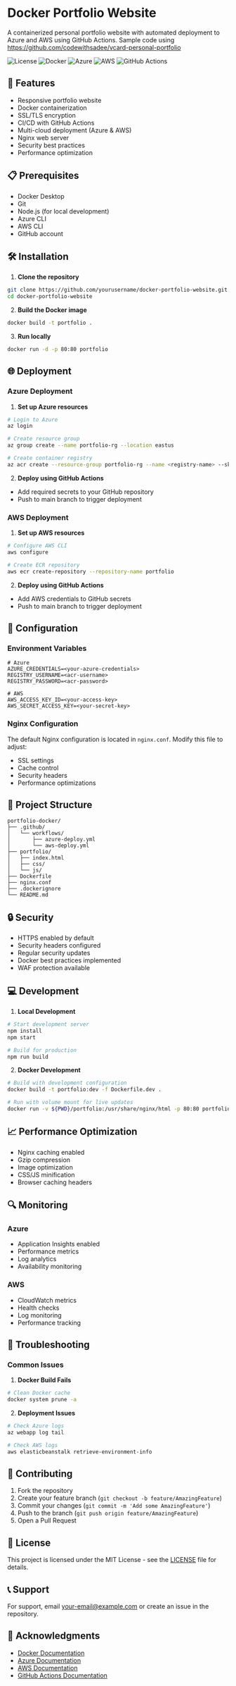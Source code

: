 # Docker Portfolio Website

A containerized personal portfolio website with automated deployment to Azure and AWS using GitHub Actions.
Sample code using https://github.com/codewithsadee/vcard-personal-portfolio

![License](https://img.shields.io/badge/license-MIT-blue.svg)
![Docker](https://img.shields.io/badge/docker-%230db7ed.svg?style=flat&logo=docker&logoColor=white)
![Azure](https://img.shields.io/badge/azure-%230072C6.svg?style=flat&logo=microsoftazure&logoColor=white)
![AWS](https://img.shields.io/badge/AWS-%23FF9900.svg?style=flat&logo=amazon-aws&logoColor=white)
![GitHub Actions](https://img.shields.io/badge/github%20actions-%232671E5.svg?style=flat&logo=githubactions&logoColor=white)

## 🚀 Features

- Responsive portfolio website
- Docker containerization
- SSL/TLS encryption
- CI/CD with GitHub Actions
- Multi-cloud deployment (Azure & AWS)
- Nginx web server
- Security best practices
- Performance optimization

## 📋 Prerequisites

- Docker Desktop
- Git
- Node.js (for local development)
- Azure CLI
- AWS CLI
- GitHub account

## 🛠️ Installation

1. **Clone the repository**
```bash
git clone https://github.com/yourusername/docker-portfolio-website.git
cd docker-portfolio-website
```

2. **Build the Docker image**
```bash
docker build -t portfolio .
```

3. **Run locally**
```bash
docker run -d -p 80:80 portfolio
```

## 🌐 Deployment

### Azure Deployment

1. **Set up Azure resources**
```bash
# Login to Azure
az login

# Create resource group
az group create --name portfolio-rg --location eastus

# Create container registry
az acr create --resource-group portfolio-rg --name <registry-name> --sku Basic
```

2. **Deploy using GitHub Actions**
- Add required secrets to your GitHub repository
- Push to main branch to trigger deployment

### AWS Deployment

1. **Set up AWS resources**
```bash
# Configure AWS CLI
aws configure

# Create ECR repository
aws ecr create-repository --repository-name portfolio
```

2. **Deploy using GitHub Actions**
- Add AWS credentials to GitHub secrets
- Push to main branch to trigger deployment

## 🔧 Configuration

### Environment Variables

```env
# Azure
AZURE_CREDENTIALS=<your-azure-credentials>
REGISTRY_USERNAME=<acr-username>
REGISTRY_PASSWORD=<acr-password>

# AWS
AWS_ACCESS_KEY_ID=<your-access-key>
AWS_SECRET_ACCESS_KEY=<your-secret-key>
```

### Nginx Configuration

The default Nginx configuration is located in `nginx.conf`. Modify this file to adjust:
- SSL settings
- Cache control
- Security headers
- Performance optimizations

## 📁 Project Structure

```
portfolio-docker/
├── .github/
│   └── workflows/
│       ├── azure-deploy.yml
│       └── aws-deploy.yml
├── portfolio/
│   ├── index.html
│   ├── css/
│   └── js/
├── Dockerfile
├── nginx.conf
├── .dockerignore
└── README.md
```

## 🔒 Security

- HTTPS enabled by default
- Security headers configured
- Regular security updates
- Docker best practices implemented
- WAF protection available

## 💻 Development

1. **Local Development**
```bash
# Start development server
npm install
npm start

# Build for production
npm run build
```

2. **Docker Development**
```bash
# Build with development configuration
docker build -t portfolio:dev -f Dockerfile.dev .

# Run with volume mount for live updates
docker run -v ${PWD}/portfolio:/usr/share/nginx/html -p 80:80 portfolio:dev
```

## 📈 Performance Optimization

- Nginx caching enabled
- Gzip compression
- Image optimization
- CSS/JS minification
- Browser caching headers

## 🔍 Monitoring

### Azure
- Application Insights enabled
- Performance metrics
- Log analytics
- Availability monitoring

### AWS
- CloudWatch metrics
- Health checks
- Log monitoring
- Performance tracking

## 🚧 Troubleshooting

### Common Issues

1. **Docker Build Fails**
```bash
# Clean Docker cache
docker system prune -a
```

2. **Deployment Issues**
```bash
# Check Azure logs
az webapp log tail

# Check AWS logs
aws elasticbeanstalk retrieve-environment-info
```

## 🤝 Contributing

1. Fork the repository
2. Create your feature branch (`git checkout -b feature/AmazingFeature`)
3. Commit your changes (`git commit -m 'Add some AmazingFeature'`)
4. Push to the branch (`git push origin feature/AmazingFeature`)
5. Open a Pull Request

## 📝 License

This project is licensed under the MIT License - see the [LICENSE](LICENSE) file for details.

## 📞 Support

For support, email your-email@example.com or create an issue in the repository.

## 🙏 Acknowledgments

- [Docker Documentation](https://docs.docker.com/)
- [Azure Documentation](https://docs.microsoft.com/azure/)
- [AWS Documentation](https://docs.aws.amazon.com/)
- [GitHub Actions Documentation](https://docs.github.com/actions)
